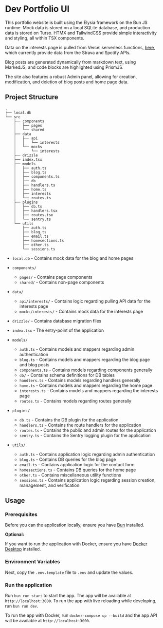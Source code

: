 # Dev Portfolio UI

This portfolio website is built using the Elysia framework on the Bun JS
runtime. Mock data is stored on a local SQLite database, and production data
is stored on Turso. HTMX and TailwindCSS provide simple interactivity and
styling, all within TSX components.

Data on the interests page is pulled from Vercel serverless functions,
[here](https://github.com/samrroyall/dev-portfolio-functions), which currently
provide data from the Strava and Spotify APIs.

Blog posts are generated dynamically from markdown text, using MarkedJS, and
code blocks are highlighted using PrismJS.

The site also features a robust Admin panel, allowing for creation,
modification, and deletion of blog posts and home page data.

## Project Structure

```
.
├── local.db
└── src
    ├── components
    │   ├── pages
    │   └── shared
    ├── data
    │   ├── api
    │   │   └── interests
    │   └── mocks
    │       └── interests
    ├── drizzle
    ├── index.tsx
    ├── models
    │   ├── auth.ts
    │   ├── blog.ts
    │   ├── components.ts
    │   ├── db
    │   ├── handlers.ts
    │   ├── home.ts
    │   ├── interests
    │   └── routes.ts
    ├── plugins
    │   ├── db.ts
    │   ├── handlers.tsx
    │   ├── routes.tsx
    │   └── sentry.ts
    └── utils
        ├── auth.ts
        ├── blog.ts
        ├── email.ts
        ├── homesections.ts
        ├── other.ts
        └── sessions.ts
```

- `local.db` - Contains mock data for the blog and home pages

- `components/`

  - `pages/` - Contains page components
  - `shared/` - Contains non-page components

- `data/`

  - `api/interests/` - Contains logic regarding pulling API data for the interests page
  - `mocks/interests/` - Contains mock data for the interests page

- `drizzle/` - Contains database migration files

- `index.tsx` - The entry-point of the application

- `models/`

  - `auth.ts` - Contains models and mappers regarding admin authentication
  - `blog.ts` - Contains models and mappers regarding the blog page and blog posts
  - `components.ts` - Contains models regarding components generally
  - `db/` - Contains schema definitions for DB tables
  - `handlers.ts` - Contains models regarding handlers generally
  - `home.ts` - Contains models and mappers regarding the home page
  - `interests.ts` - Contains models and mappers regarding the interests page
  - `routes.ts` - Contains models regarding routes generally

- `plugins/`

  - `db.ts` - Contains the DB plugin for the application
  - `handlers.ts` - Contains the route handlers for the application
  - `routes.ts` - Contains the public and admin routes for the application
  - `sentry.ts` - Contains the Sentry logging plugin for the application

- `utils/`
  - `auth.ts` - Contains application logic regarding admin authentication
  - `blog.ts` - Contains DB queries for the blog page
  - `email.ts` - Contains application logic for the contact form
  - `homesections.ts` - Contains DB queries for the home page
  - `other.ts` - Contains miscellaneous utility functions
  - `sessions.ts` - Contains application logic regarding session creation, management, and verification

## Usage

### Prerequisites

Before you can the application locally, ensure you have [Bun](https://bun.sh/)
installed.

**Optional:**

If you want to run the application with Docker, ensure you have
[Docker Desktop](https://www.docker.com/products/docker-desktop/) installed.

### Environment Variables

Next, copy the `.env.template` file to `.env` and update the values.

### Run the application

Run `bun run start` to start the app. The app will be available at
`http://localhost:3000`. To run the app with live reloading while developing,
run `bun run dev`.

To run the app with Docker, run `docker-compose up --build` and the app API
will be available at `http://localhost:3000`.
